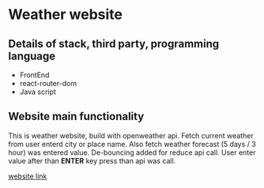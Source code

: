# Weather website

## Details of stack, third party, programming language
- FrontEnd
- react-router-dom
- Java script

## Website main functionality
This is weather website, build with openweather api. Fetch current weather from user enterd city or place name. Also fetch weather forecast (5 days / 3 hour) was entered value. De-bouncing added for reduce api call. User enter value after than **ENTER** key press than api was call.

<a href="https://weather-status-web.netlify.app/" target="_blank">website link</a>
